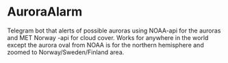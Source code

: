 # AuroraAlarm
Telegram bot that alerts of possible auroras using NOAA-api for the auroras and MET Norway -api for cloud cover.
Works for anywhere in the world except the aurora oval from NOAA is for the northern hemisphere and zoomed to Norway/Sweden/Finland area.
